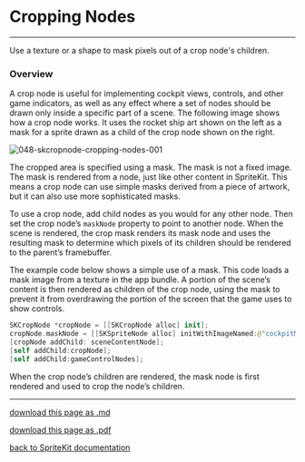 # Cropping Nodes

---------------------

Use a texture or a shape to mask pixels out of a crop node's children.

### Overview

A crop node is useful for implementing cockpit views, controls, and other game indicators, as well as any effect where a set of nodes should be drawn only inside a specific part of a scene. The following image shows how a crop node works. It uses the rocket ship art shown on the left as a mask for a sprite drawn as a child of the crop node shown on the right.

![048-skcropnode-cropping-nodes-001](/images/048-skcropnode-cropping-nodes-001.png)

The cropped area is specified using a mask. The mask is not a fixed image. The mask is rendered from a node, just like other content in SpriteKit. This means a crop node can use simple masks derived from a piece of artwork, but it can also use more sophisticated masks.

To use a crop node, add child nodes as you would for any other node. Then set the crop node’s `maskNode` property to point to another node. When the scene is rendered, the crop mask renders its mask node and uses the resulting mask to determine which pixels of its children should be rendered to the parent’s framebuffer.

The example code below shows a simple use of a mask. This code loads a mask image from a texture in the app bundle. A portion of the scene’s content is then rendered as children of the crop node, using the mask to prevent it from overdrawing the portion of the screen that the game uses to show controls.

```swift
SKCropNode *cropNode = [[SKCropNode alloc] init];
cropNode.maskNode = [[SKSpriteNode alloc] initWithImageNamed:@"cockpitMask"];
[cropNode addChild: sceneContentNode];
[self addChild:cropNode];
[self addChild:gameControlNodes];
```

When the crop node’s children are rendered, the mask node is first rendered and used to crop the node’s children.

------------------------

[download this page as .md](https://raw.githubusercontent.com/retrokid/retrokid.github.io/master/tech_notes/spritekit_documentation/048-skcropnode-cropping-nodes.md)

[download this page as .pdf](https://github.com/retrokid/retrokid.github.io/raw/master/tech_notes/spritekit_documentation/048-skcropnode-cropping-nodes.pdf)

[back to SpriteKit documentation](./spritekit-documentation)

